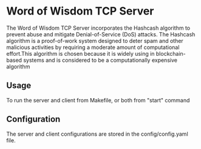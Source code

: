 # Word of Wisdom TCP Server
The Word of Wisdom TCP Server incorporates the Hashcash algorithm to prevent abuse and mitigate Denial-of-Service (DoS) attacks. The Hashcash algorithm is a proof-of-work system designed to deter spam and other malicious activities by requiring a moderate amount of computational effort.This algorithm is chosen because it is widely using in blockchain-based systems and is considered to be a computationally expensive algorithm

## Usage
To run the server and client from Makefile, or both from "start" command

## Configuration
The server and client configurations are stored in the config/config.yaml file.